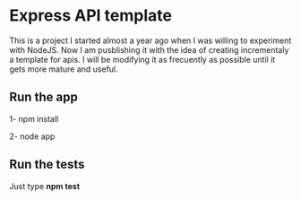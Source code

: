 # Express API template
This is a project I started almost a year ago when I was willing to experiment with NodeJS. Now I am pusblishing it with the idea of creating incrementaly a template for apis. I will be modifying it as frecuently as possible until it gets more mature and useful.

## Run the app

1- npm install

2- node app

## Run the tests

Just type **npm test**
